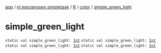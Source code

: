 [app](../../../index.md) / [nl.mpcjanssen.simpletask](../../index.md) / [R](../index.md) / [color](index.md) / [simple_green_light](.)

# simple_green_light

`static val simple_green_light: `[`Int`](https://kotlinlang.org/api/latest/jvm/stdlib/kotlin/-int/index.html)
`static val simple_green_light: `[`Int`](https://kotlinlang.org/api/latest/jvm/stdlib/kotlin/-int/index.html)
`static val simple_green_light: `[`Int`](https://kotlinlang.org/api/latest/jvm/stdlib/kotlin/-int/index.html)
`static val simple_green_light: `[`Int`](https://kotlinlang.org/api/latest/jvm/stdlib/kotlin/-int/index.html)